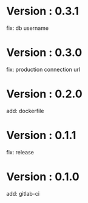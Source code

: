 # Version : 0.3.1

fix: db username

# Version : 0.3.0

fix: production connection url

# Version : 0.2.0

add: dockerfile

# Version : 0.1.1

fix: release

# Version : 0.1.0

add: gitlab-ci

